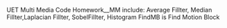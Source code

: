 UET Multi Media Code
Homework__MM include: Average Fillter, Median Fillter,Laplacian Fillter, SobelFillter, Histogram
FindMB is Find Motion Block
